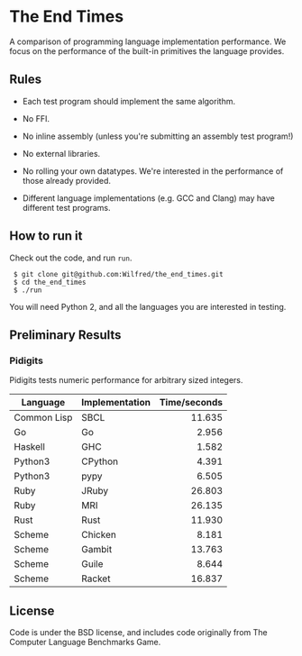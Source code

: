 # The End Times

A comparison of programming language implementation performance. We
focus on the performance of the built-in primitives the language provides.

## Rules

* Each test program should implement the same algorithm.

* No FFI.

* No inline assembly (unless you're submitting an assembly test program!)

* No external libraries.

* No rolling your own datatypes. We're interested in the performance
  of those already provided.

* Different language implementations (e.g. GCC and Clang) may have
  different test programs.

## How to run it

Check out the code, and run `run`.

     $ git clone git@github.com:Wilfred/the_end_times.git
     $ cd the_end_times
     $ ./run

You will need Python 2, and all the languages you are interested in testing.

## Preliminary Results

### Pidigits

Pidigits tests numeric performance for arbitrary sized integers.

| Language | Implementation | Time/seconds |
|----------|----------------|-------------:|
| Common Lisp | SBCL | 11.635 |
| Go | Go | 2.956 |
| Haskell | GHC | 1.582 |
| Python3 | CPython | 4.391 |
| Python3 | pypy | 6.505 |
| Ruby | JRuby | 26.803 |
| Ruby | MRI | 26.135 |
| Rust | Rust | 11.930 |
| Scheme | Chicken | 8.181 |
| Scheme | Gambit | 13.763 |
| Scheme | Guile | 8.644 |
| Scheme | Racket | 16.837 |

## License

Code is under the BSD license, and includes code originally from The
Computer Language Benchmarks Game.

